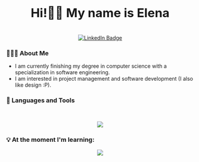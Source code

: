 ### <div align="center"><h1>Hi!👋🏼 My name is Elena</h1></div>

<br/>

<div id="badges" align="center">
  <a href="https://www.linkedin.com/in/elenasanchzgz/">
    <img src="https://img.shields.io/badge/LinkedIn-blue?style=for-the-badge&logo=linkedin&logoColor=white" alt="LinkedIn Badge"/>
  </a>
</div>  

### 👩🏻‍💻 About Me 

* I am currently finishing my degree in computer science with a specialization in software engineering.
* I am interested in project management and software development (I also like design :P).

### 📑 Languages and Tools

<br/>  
<p align="center">
  <a href="https://skillicons.dev">
    <img src="https://skillicons.dev/icons?i=react,spring,redux,cs,java,js,nodejs,html,css,mysql,c,postgres,git,linux" />
  </a>
</p>

### 💡 At the moment I'm learning:
<p align="center">
  <a href="https://skillicons.dev">
    <img src="https://skillicons.dev/icons?i=docker,azure,aws,jenkins" />
  </a>
</p>
